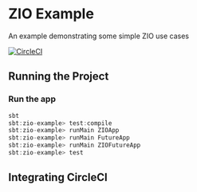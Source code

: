 # ZIO Example

An example demonstrating some simple ZIO use cases

[![CircleCI](https://circleci.com/gh/apauley/zio-example/tree/master.svg?style=svg)](https://circleci.com/gh/apauley/zio-example/tree/master)

## Running the Project

### Run the app

```sbt
sbt
sbt:zio-example> test:compile
sbt:zio-example> runMain ZIOApp
sbt:zio-example> runMain FutureApp
sbt:zio-example> runMain ZIOFutureApp
sbt:zio-example> test
```

## Integrating CircleCI
